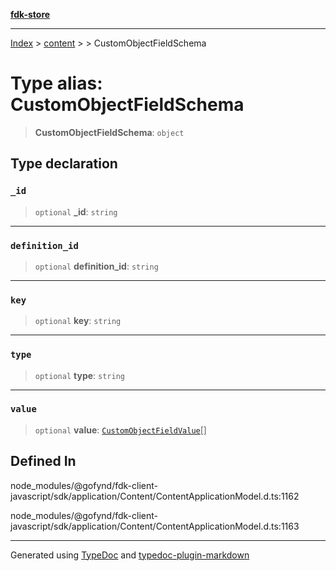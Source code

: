 [**fdk-store**](../../../README.md)
***

[Index](../../../API.md) > [content](../../README.md) > [<internal>](../README.md) > CustomObjectFieldSchema

# Type alias: CustomObjectFieldSchema

> **CustomObjectFieldSchema**: `object`

## Type declaration

### `_id`

> `optional` **\_id**: `string`

***

### `definition_id`

> `optional` **definition\_id**: `string`

***

### `key`

> `optional` **key**: `string`

***

### `type`

> `optional` **type**: `string`

***

### `value`

> `optional` **value**: [`CustomObjectFieldValue`](type-alias.CustomObjectFieldValue.md)[]

## Defined In

node\_modules/@gofynd/fdk-client-javascript/sdk/application/Content/ContentApplicationModel.d.ts:1162

node\_modules/@gofynd/fdk-client-javascript/sdk/application/Content/ContentApplicationModel.d.ts:1163

***
Generated using [TypeDoc](https://typedoc.org/) and [typedoc-plugin-markdown](https://www.npmjs.com/package/typedoc-plugin-markdown)
